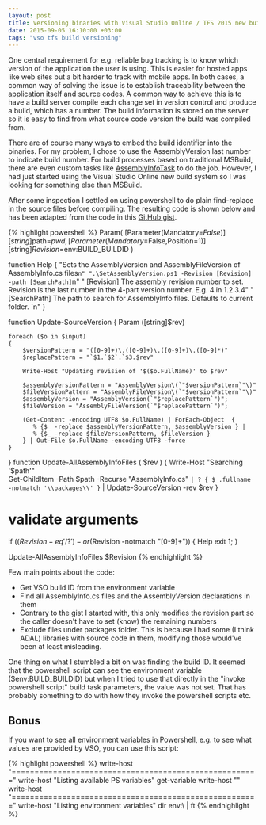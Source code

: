 ```yaml
---
layout: post
title: Versioning binaries with Visual Studio Online / TFS 2015 new build system
date: 2015-09-05 16:10:00 +03:00
tags: "vso tfs build versioning"
---
```


One central requirement for e.g. reliable bug tracking is to know which version of the application the user is using. This is easier for hosted apps like web sites but a bit harder to track with mobile apps. In both cases, a common way of solving the issue is to establish traceability between the application itself and source codes. A common way to achieve this is to have a build server compile each change set in version control and produce a build, which has a number. The build information is stored on the server so it is easy to find from what source code version the build was compiled from.

There are of course many ways to embed the build identifier into the binaries. For my problem, I chose to use the AssemblyVersion last number to indicate build number. For build processes based on traditional MSBuild, there are even custom tasks like [AssemblyInfoTask][1] to do the job. However, I had just started using the Visual Studio Online new build system so I was looking for something else than MSBuild.

After some inspection I settled on using powershell to do plain find-replace in the source files before compiling. The resulting code is shown below and has been adapted from the code in this [GitHub gist][gist]. 

{% highlight powershell %}
Param(
    [Parameter(Mandatory=$False)]
    [string]$path=$pwd,
    [Parameter(Mandatory=$False,Position=1)]
    [string]$Revision=$env:BUILD_BUILDID
)
 
function Help {
    "Sets the AssemblyVersion and AssemblyFileVersion of AssemblyInfo.cs files`n"
    ".\SetAssemblyVersion.ps1 -Revision [Revision] -path [SearchPath]`n"
    "   [Revision]     The assembly revision number to set. Revision is the last number in the 4-part version number. E.g. 4 in 1.2.3.4"
    "   [SearchPath]   The path to search for AssemblyInfo files. Defaults to current folder. `n"
}

function Update-SourceVersion
{
    Param ([string]$rev)
    
    foreach ($o in $input) 
    {
        $versionPattern = "([0-9]+)\.([0-9]+)\.([0-9]+)\.([0-9]*)"
        $replacePattern = "`$1.`$2`.`$3.$rev"

        Write-Host "Updating revision of '$($o.FullName)' to $rev"

        $assemblyVersionPattern = "AssemblyVersion\(`"$versionPattern`"\)"
        $fileVersionPattern = "AssemblyFileVersion\(`"$versionPattern`"\)"
        $assemblyVersion = "AssemblyVersion(`"$replacePattern`")";
        $fileVersion = "AssemblyFileVersion(`"$replacePattern`")";
        
        (Get-Content -encoding UTF8 $o.FullName) | ForEach-Object  { 
           % {$_ -replace $assemblyVersionPattern, $assemblyVersion } |
           % {$_ -replace $fileVersionPattern, $fileVersion }
        } | Out-File $o.FullName -encoding UTF8 -force
    }
}
function Update-AllAssemblyInfoFiles ( $rev )
{
    Write-Host "Searching '$path'"   
    Get-ChildItem -Path $path -Recurse "AssemblyInfo.cs" `
	| ? { $_.fullname -notmatch '\\packages\\' } `
	| Update-SourceVersion -rev $rev
}

# validate arguments   
if (($Revision -eq '/?') -or ($Revision -notmatch "[0-9]+")) {
    Help
    exit 1;
}
 
Update-AllAssemblyInfoFiles $Revision
{% endhighlight %}


Few main points about the code:

- Get VSO build ID from the environment variable
- Find all AssemblyInfo.cs files and the AssemblyVersion declarations in them
- Contrary to the gist I started with, this only modifies the revision part so the caller doesn't have to set (know) the remaining numbers
- Exclude files under packages folder. This is because I had some (I think ADAL) libraries with source code in them, modifying those would've been at least misleading.

One thing on what I stumbled a bit on was finding the build ID. It seemed that the powershell script can see the environment variable ($env:BUILD_BUILDID) but when I tried to use that directly in the "invoke powershell script" build task parameters, the value was not set. That has probably something to do with how they invoke the powershell scripts etc.

Bonus
----
If you want to see all environment variables in Powershell, e.g. to see what values are provided by VSO, you can use this script:

{% highlight powershell %}
write-host "======================================================"
write-host "Listing available PS variables"
get-variable
write-host ""
write-host "======================================================"
write-host "Listing environment variables"
dir env:\ | ft
{% endhighlight %}

[1]: http://www.msbuildextensionpack.com/help/4.0.11.0/?topic=html/d6c3b5e8-00d4-c826-1a73-3cfe637f3827.htm 
[gist]: https://gist.github.com/derekgates/4678882